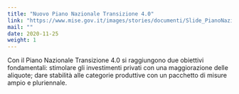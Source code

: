 ```yaml
---
title: "Nuovo Piano Nazionale Transizione 4.0"
link: "https://www.mise.gov.it/images/stories/documenti/Slide_PianoNazioneTransizione40-19-11-20.pdf"
mail: ""
date: 2020-11-25
weight: 1
---
```


Con il Piano Nazionale Transizione 4.0 si raggiungono due obiettivi fondamentali: stimolare gli investimenti privati con una maggiorazione delle aliquote; dare stabilità alle categorie produttive con un pacchetto di misure ampio e pluriennale.